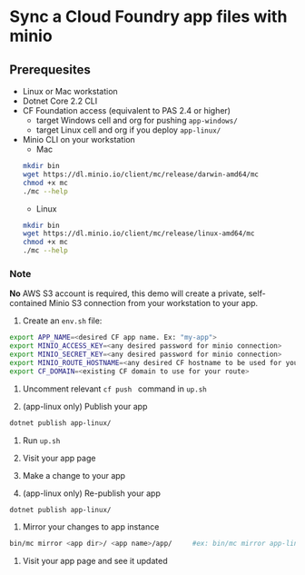 # Sync a Cloud Foundry app files with minio


## Prerequesites
* Linux or Mac workstation
* Dotnet Core 2.2 CLI 
* CF Foundation access (equivalent to PAS 2.4 or higher)
  * target Windows cell and org for pushing `app-windows/`
  * target Linux cell and org if you deploy `app-linux/`
* Minio CLI on your workstation
  * Mac
  ```bash
  mkdir bin
  wget https://dl.minio.io/client/mc/release/darwin-amd64/mc
  chmod +x mc
  ./mc --help
  ```
  * Linux
  ```bash
  mkdir bin
  wget https://dl.minio.io/client/mc/release/linux-amd64/mc
  chmod +x mc
  ./mc --help
  ```


### Note
**No** AWS S3 account is required, this demo will create a private, self-contained Minio S3 connection from your workstation to your app.

1. Create an `env.sh` file:
```bash
export APP_NAME=<desired CF app name. Ex: "my-app">
export MINIO_ACCESS_KEY=<any desired password for minio connection>
export MINIO_SECRET_KEY=<any desired password for minio connection>
export MINIO_ROUTE_HOSTNAME=<any desired CF hostname to be used for your S3 route. Ex: "my-app-s3">
export CF_DOMAIN=<existing CF domain to use for your route>
```

1. Uncomment relevant `cf push ` command in `up.sh`

1. (app-linux only) Publish your app
```bash
dotnet publish app-linux/
```

1. Run `up.sh`

1. Visit your app page

1. Make a change to your app

1. (app-linux only) Re-publish your app
```bash
dotnet publish app-linux/
```

1. Mirror your changes to app instance
```bash
bin/mc mirror <app dir>/ <app name>/app/     #ex: bin/mc mirror app-linux/ my-app/app/
```

1. Visit your app page and see it updated
